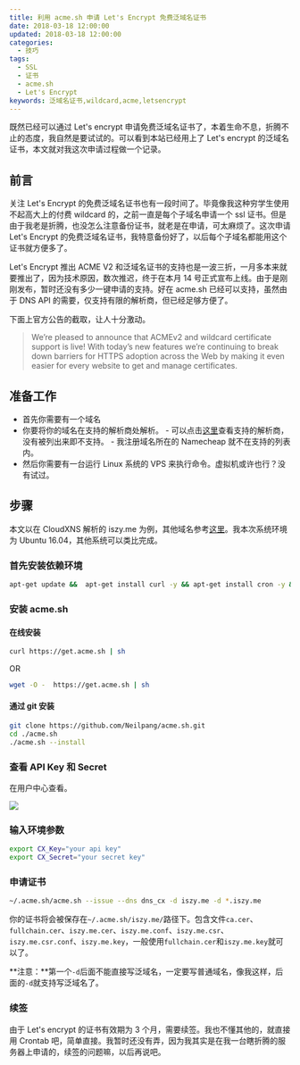 ```yaml
---
title: 利用 acme.sh 申请 Let's Encrypt 免费泛域名证书
date: 2018-03-18 12:00:00
updated: 2018-03-18 12:00:00
categories:
  - 技巧
tags:
  - SSL
  - 证书
  - acme.sh
  - Let's Encrypt
keywords: 泛域名证书,wildcard,acme,letsencrypt
---
```


既然已经可以通过 Let's encrypt 申请免费泛域名证书了，本着生命不息，折腾不止的态度，我自然是要试试的。可以看到本站已经用上了 Let's encrypt 的泛域名证书，本文就对我这次申请过程做一个记录。

<!--more-->

## 前言

关注 Let's Encrypt 的免费泛域名证书也有一段时间了。毕竟像我这种穷学生使用不起高大上的付费 wildcard 的，之前一直是每个子域名申请一个 ssl 证书。但是由于我老是折腾，也没怎么注意备份证书，就老是在申请，可太麻烦了。这次申请 Let's Encrypt 的免费泛域名证书，我特意备份好了，以后每个子域名都能用这个证书就方便多了。

Let's Encrypt 推出 ACME V2 和泛域名证书的支持也是一波三折，一月多本来就要推出了，因为技术原因，数次推迟，终于在本月 14 号正式宣布上线。由于是刚刚发布，暂时还没有多少一键申请的支持。好在 acme.sh 已经可以支持，虽然由于 DNS API 的需要，仅支持有限的解析商，但已经足够方便了。

下面上官方公告的截取，让人十分激动。

> We’re pleased to announce that ACMEv2 and wildcard certificate support is live! With today’s new features we’re continuing to break down barriers for HTTPS adoption across the Web by making it even easier for every website to get and manage certificates.

## 准备工作

- 首先你需要有一个域名
- 你要将你的域名在支持的解析商处解析。 - 可以点击[这里](https://github.com/Neilpang/acme.sh/blob/master/dnsapi/README.md)查看支持的解析商，没有被列出来即不支持。 - 我注册域名所在的 Namecheap 就不在支持的列表内。
- 然后你需要有一台运行 Linux 系统的 VPS 来执行命令。虚拟机或许也行？没有试过。

## 步骤

本文以在 CloudXNS 解析的 iszy.me 为例，其他域名参考[这里](https://github.com/Neilpang/acme.sh/blob/master/dnsapi/README.md)。我本次系统环境为 Ubuntu 16.04，其他系统可以类比完成。

### 首先安装依赖环境

```bash
apt-get update &&  apt-get install curl -y && apt-get install cron -y && apt-get install socat -y
```

### 安装 acme.sh

#### 在线安装

```bash
curl https://get.acme.sh | sh
```

OR

```bash
wget -O -  https://get.acme.sh | sh
```

#### 通过 git 安装

```bash
git clone https://github.com/Neilpang/acme.sh.git
cd ./acme.sh
./acme.sh --install
```

### 查看 API Key 和 Secret

在用户中心查看。

![](https://img.iszy.xyz/20190318221329.png)

### 输入环境参数

```bash
export CX_Key="your api key"
export CX_Secret="your secret key"
```

### 申请证书

```bash
~/.acme.sh/acme.sh --issue --dns dns_cx -d iszy.me -d *.iszy.me
```

你的证书将会被保存在`~/.acme.sh/iszy.me/`路径下。包含文件`ca.cer`、`fullchain.cer`、`iszy.me.cer`、`iszy.me.conf`、`iszy.me.csr`、`iszy.me.csr.conf`、`iszy.me.key`，一般使用`fullchain.cer`和`iszy.me.key`就可以了。

**注意：**第一个`-d`后面不能直接写泛域名，一定要写普通域名，像我这样，后面的`-d`就支持写泛域名了。

### 续签

由于 Let's encrypt 的证书有效期为 3 个月，需要续签。我也不懂其他的，就直接用 Crontab 吧，简单直接。我暂时还没有弄，因为我其实是在我一台瞎折腾的服务器上申请的，续签的问题嘛，以后再说吧。
